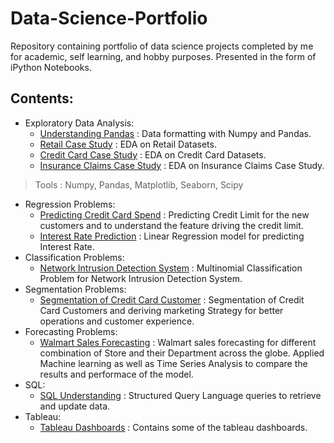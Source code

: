 # Data-Science-Portfolio
Repository containing portfolio of data science projects completed by me for academic, self learning, and hobby purposes. Presented in the form of iPython Notebooks.
## Contents:
- Exploratory Data Analysis:
  - [Understanding Pandas](https://github.com/aryangupta309/Data-Science-Portfolio/tree/main/1.%20Pandas%20Basics%20Exercises) : Data formatting with Numpy and Pandas.
  - [Retail Case Study](https://github.com/aryangupta309/Data-Science-Portfolio/tree/main/3.%20Pandas%20Case%20Study%201%20-%20Retail%20Case%20Study) : EDA on Retail Datasets.
  - [Credit Card Case Study](https://github.com/aryangupta309/Data-Science-Portfolio/tree/main/4.%20Pandas%20Case%20Study%202%20-%20Credit%20Card%20Case%20Study) : EDA on Credit Card Datasets.
  - [Insurance Claims Case Study](https://github.com/aryangupta309/Data-Science-Portfolio/tree/main/5.%20Pandas%20Case%20Study%203%20-%20Insurance%20Claims%20Case%20Study) : EDA on Insurance Claims Case Study.
> Tools : Numpy, Pandas, Matplotlib, Seaborn, Scipy
- Regression Problems:
  - [Predicting Credit Card Spend](https://github.com/aryangupta309/Data-Science-Portfolio/tree/main/1.%20Predicting%20Credit%20Card%20Spend%20%26%20Identifying%20Key%20Drivers) : Predicting Credit Limit for the new customers and to understand the feature driving the credit limit.
  - [Interest Rate Prediction](https://github.com/aryangupta309/Data-Science-Portfolio/tree/main/Interest%20Rate%20Prediction) : Linear Regression model for predicting Interest Rate.
- Classification Problems:
  - [Network Intrusion Detection System](https://github.com/aryangupta309/Data-Science-Portfolio/tree/main/3.%20Network%20Intrusion%20Detection%20System) : Multinomial Classification Problem for Network Intrusion Detection System.
- Segmentation Problems:
  - [Segmentation of Credit Card Customer](https://github.com/aryangupta309/Data-Science-Portfolio/tree/main/4.%20Segmentation%20of%20Credit%20Card%20Customers) : Segmentation of Credit Card Customers and deriving marketing Strategy for better operations and customer experience.
- Forecasting Problems:
  - [Walmart Sales Forecasting](https://github.com/aryangupta309/Data-Science-Portfolio/tree/main/Walmart%20Store%20Sales%20Forecasting) : Walmart sales forecasting for different combination of Store and their Department across the globe. Applied Machine learning as well as Time Series Analysis to compare the results and performace of the model.
- SQL:
  - [SQL Understanding](https://github.com/aryangupta309/Data-Science-Portfolio/tree/main/Sql) : Structured Query Language queries to retrieve and update data.
- Tableau:
  - [Tableau Dashboards](https://github.com/aryangupta309/Data-Science-Portfolio/tree/main/Tableau) : Contains some of the tableau dashboards.

